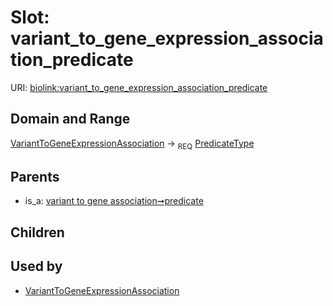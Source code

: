 
# Slot: variant_to_gene_expression_association_predicate




URI: [biolink:variant_to_gene_expression_association_predicate](https://w3id.org/biolink/vocab/variant_to_gene_expression_association_predicate)


## Domain and Range

[VariantToGeneExpressionAssociation](VariantToGeneExpressionAssociation.md) &#8594;  <sub>REQ</sub> [PredicateType](types/PredicateType.md)

## Parents

 *  is_a: [variant to gene association➞predicate](variant_to_gene_association_predicate.md)

## Children


## Used by

 * [VariantToGeneExpressionAssociation](VariantToGeneExpressionAssociation.md)
